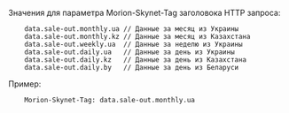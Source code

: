 Значения для параметра Morion-Skynet-Tag заголовока HTTP запроса:

```
	data.sale-out.monthly.ua // Данные за месяц из Украины
	data.sale-out.monthly.kz // Данные за месяц из Казахстана
	data.sale-out.weekly.ua  // Данные за неделю из Украины
	data.sale-out.daily.ua   // Данные за день из Украины
	data.sale-out.daily.kz   // Данные за день из Казахстана
	data.sale-out.daily.by   // Данные за день из Беларуси
```

Пример:

```
	Morion-Skynet-Tag: data.sale-out.monthly.ua
```